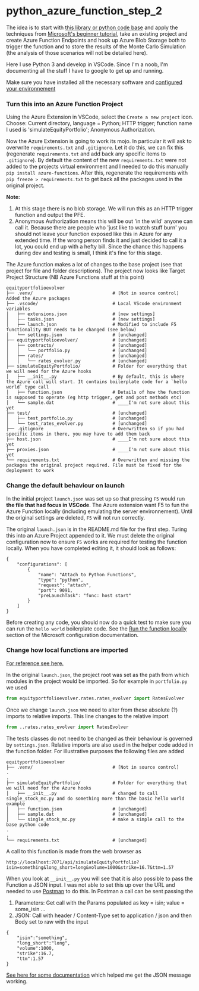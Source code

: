 # python_azure_function_step_2

The idea is to start with [this library or python code base](https://github.com/sjondavey/python_azure_function_step_1) and apply the techniques from [Microsoft's beginner tutorial](https://docs.microsoft.com/en-us/azure/developer/python/tutorial-vs-code-serverless-python-01), take an existing project and create Azure Function Endpoints and hook up Azure Blob Storage both to trigger the function and to store the results of the Monte Carlo Simulation (the analysis of those scenarios will not be detailed here).

Here I use Python 3 and develop in VSCode. Since I'm a noob, I'm documenting all the stuff I have to google to get up and running. 

Make sure you have installed all the necessary software and [configured your environnement](https://docs.microsoft.com/en-us/azure/azure-functions/functions-create-first-function-vs-code?pivots=programming-language-python#configure-your-environment)

### Turn this into an Azure Function Project
Using the Azure Extension in VSCode, select the `Create a new project` icon. Choose: Current directory, language = Python; HTTP trigger; function name I used is 'simulateEquityPortfolio'; Anonymous Authorization.

Now the Azure Extension is going to work its mojo. In particular it will ask to overwrite `requirements.txt` and `.gitignore`. Let it do this, we can fix this (regenerate `requirements.txt` and add back any specific items to `.gitignore`). By default the content of the new `requirements.txt` were not added to the projects virtual environment and I needed to do this manually `pip install azure-functions`. After this, regenerate the requirements with `pip freeze > requirements.txt` to get back all the packages used in the original project.

**Note:** 
1. At this stage there is no blob storage. We will run this as an HTTP trigger function and output the PFE.
2. Anonymous Authorization means this will be out 'in the wild' anyone can call it. Because there are people who 'just like to watch stuff burn' you should not leave your function exposed like this in Azure for any extended time. If the wrong person finds it and just decided to call it a lot, you could end up with a hefty bill. Since the chance this happens during dev and testing is small, I think it's fine for this stage.

The Azure function makes a lot of changes to the base project (see that project for file and folder descriptions). The project now looks like
Target Project Structure (NB Azure Functions stuff at this point)
```
equityportfolioevolver  
├── .venv/                              # [Not in source control] Added the Azure packages  
├── .vscode/                            # Local VScode environment variables  
│   ├── extensions.json                 # [new settings]
│   ├── tasks.json                      # [new settings]
│   ├── launch.json                     # Modified to include F5 functionality BUT needs to be changed (see below) 
│   └── settings.json                   # [unchanged]
├── equityportfolioevolver/             # [unchanged]
│   ├── contracts/                      # [unchanged]
│   │   └── portfolio.py                # [unchanged]
│   ├── rates/                          # [unchanged]
│   │   └── rates_evolver.py            # [unchanged]
├── simulateEquityPortfolio/            # Folder for everything that we will need for the Azure hooks
│   ├── __init__.py                     # By default, this is where the Azure call will start. It contains boilerplate code for a `hello world` type call
│   ├── function.json                   # Details of how the function is supposed to operate (eg http trigger, get and post methods etc)
│   └── sample.dat                      # ____I'm not sure about this yet
├── test/                               # [unchanged]
│   ├── test_portfolio.py               # [unchanged]
│   └── test_rates_evolver.py           # [unchanged]
├── .gitignore                          # Overwritten so if you had specific items in there, you may have to add them back
├── host.json                           # ____I'm not sure about this yet
├── proxies.json                        # ____I'm not sure about this yet
└── requirements.txt                    # Overwritten and missing the packages the original project required. File must be fixed for the deployment to work
```

### Change the default behaviour on launch
 In the initial project `launch.json` was set up so that pressing `F5` would run **the file that had focus in VSCode**. The Azure extension want F5 to fun the Azure Function locally (including emulating the server environnement). Until the original settings are deleted, `F5` will not run correctly. 

The original `launch.json` is in the README.md file for the first step. Turing this into an Azure Project appended to it. We must delete the original configuration now to ensure `F5` works are required for testing the function locally. When you have completed editing it, it should look as follows:
```
{
    "configurations": [
        {
            "name": "Attach to Python Functions",
            "type": "python",
            "request": "attach",
            "port": 9091,
            "preLaunchTask": "func: host start"
        }
    ]
}
```

Before creating any code, you should now do a quick test to make sure you can run the `hello world` boilerplate code. See the [Run the function locally](https://docs.microsoft.com/en-us/azure/azure-functions/functions-create-first-function-vs-code?pivots=programming-language-python#configure-your-environment) section of the Microsoft configuration documentation. 

### Change how local functions are imported
[For reference see here.](https://github.com/Azure/azure-functions-python-worker/issues/219)

In the original `launch.json`, the project root was set as the path from which modules in the project would be imported. So for example in `portfolio.py` we used
```python
from equityportfolioevolver.rates.rates_evolver import RatesEvolver
```
Once we change `launch.json` we need to alter from these absolute (?) imports to relative imports. This line changes to the relative import
```python
from ..rates.rates_evolver import RatesEvolver
```
The tests classes do not need to be changed as their behaviour is governed by `settings.json`. Relative imports are also used in the helper code added in the function folder. For illustrative purposes the following files are added
```
equityportfolioevolver  
├── .venv/                              # [Not in source control] 
.
.
├── simulateEquityPortfolio/            # Folder for everything that we will need for the Azure hooks
│   ├── __init__.py                     # changed to call single_stock_mc.py and do something more than the basic hello world example
│   ├── function.json                   # [unchanged]
│   ├── sample.dat                      # [unchanged]
│   └── single_stock_mc.py              # make a simple call to the base python code
.
.
└── requirements.txt                    # [unchanged]
```
A call to this function is made from the web browser as 
```
http://localhost:7071/api/simulateEquityPortfolio?isin=something&long_short=long&volume=1000&strike=16.7&ttm=1.57
```

When you look at `__init__.py` you will see that it is also possible to pass the Function a JSON input. I was not able to set this up over the URL and needed to use [Postman](https://www.postman.com) to do this. In Postman a call can be sent passing the 
1. Parameters: Get call with the Params populated as key = isin; value = some_isin ...
2. JSON: Call with header / Content-Type set to application / json and then Body set to raw with the input
```
{
    "isin":"something",
    "long_short":"long",
    "volume":1000,
    "strike":16.7,
    "ttm":1.57
}
```
[See here for some documentation](https://docs.microsoft.com/en-us/azure/azure-functions/functions-manually-run-non-http) which helped me get the JSON message working.
